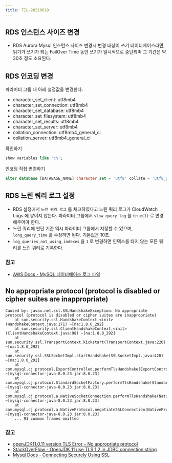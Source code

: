 ```yaml
---
title: TIL-20210610
---
```


## RDS 인스턴스 사이즈 변경
- RDS Aurora Mysql 인스턴스 사이즈 변경시 변경 대상이 쓰기 데이터베이스라면, 읽기가 쓰기가 되는 FailOver Time 동안 쓰기가 일시적으로 중단되며 그 기간은 약 30초 정도 소요된다.

## RDS 인코딩 변경
파라미터 그룹 내 아래 설정값을 변경한다.
- character_set_client: utf8mb4
- character_set_connection: utf8mb4
- character_set_database: utf8mb4
- character_set_filesystem: utf8mb4
- character_set_results: utf8mb4
- character_set_server: utf8mb4
- collation_connection: utf8mb4_general_ci
- collation_server: utf8mb4_general_ci

확인하기
```sql
show variables like 'c%';
```

인코딩 직접 변경하기
```sql
alter database [DATABASE_NAME] character set = 'utf8' collate = 'utf8_general_ci';
```


## RDS 느린 쿼리 로그 설정
- RDS 설정에서 `느린 쿼리 로그` 를 체크하였다고 느린 쿼리 로그가 CloudWatch Logs 에 쌓이지 않는다. 파라미터 그룹에서 `slow_query_log` 를 `true(1)` 로 변경해주어야 한다.
- 느린 쿼리에 판단 기준 역시 파라미터 그룹에서 지정할 수 있으며, `long_query_time` 를 수정하면 된다. 기본값은 10초.
- `log_queries_not_using_indexes` 을 `1` 로 변경하면 인덱스를 타지 않는 모든 쿼리를 느린 쿼리로 기록한다.

### 참고
- [AWS Docs - MySQL 데이터베이스 로그 파일](https://docs.aws.amazon.com/ko_kr/AmazonRDS/latest/UserGuide/USER_LogAccess.Concepts.MySQL.html)

## No appropriate protocol (protocol is disabled or cipher suites are inappropriate)

```text
Caused by: javax.net.ssl.SSLHandshakeException: No appropriate protocol (protocol is disabled or cipher suites are inappropriate)
	at sun.security.ssl.HandshakeContext.<init>(HandshakeContext.java:171) ~[na:1.8.0_292]
	at sun.security.ssl.ClientHandshakeContext.<init>(ClientHandshakeContext.java:98) ~[na:1.8.0_292]
	at sun.security.ssl.TransportContext.kickstart(TransportContext.java:220) ~[na:1.8.0_292]
	at sun.security.ssl.SSLSocketImpl.startHandshake(SSLSocketImpl.java:428) ~[na:1.8.0_292]
	at com.mysql.cj.protocol.ExportControlled.performTlsHandshake(ExportControlled.java:317) ~[mysql-connector-java-8.0.23.jar:8.0.23]
	at com.mysql.cj.protocol.StandardSocketFactory.performTlsHandshake(StandardSocketFactory.java:188) ~[mysql-connector-java-8.0.23.jar:8.0.23]
	at com.mysql.cj.protocol.a.NativeSocketConnection.performTlsHandshake(NativeSocketConnection.java:97) ~[mysql-connector-java-8.0.23.jar:8.0.23]
	at com.mysql.cj.protocol.a.NativeProtocol.negotiateSSLConnection(NativeProtocol.java:333) ~[mysql-connector-java-8.0.23.jar:8.0.23]
	... 91 common frames omitted
```
### 참고
- [openJDK11.0.11 version TLS Error – No appropriate protocol](https://it.tarashin.com/openjdk11-0-11-version-tls-error-no-appropriate-protocol/)
- [StackOverFlow - OpenJDK 11 use TLS 1.2 in JDBC connection string](https://stackoverflow.com/questions/63667790/openjdk-11-use-tls-1-2-in-jdbc-connection-string)
- [Mysql Docs - Connecting Securely Using SSL](https://dev.mysql.com/doc/connector-j/8.0/en/connector-j-reference-using-ssl.html)